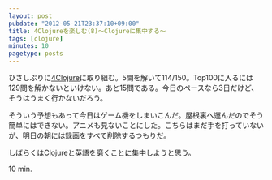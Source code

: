 ```yaml
---
layout: post
pubdate: "2012-05-21T23:37:10+09:00"
title: 4Clojureを楽しむ(8)〜Clojureに集中する〜
tags: [clojure]
minutes: 10
pagetype: posts
---
```

ひさしぶりに[4Clojure](https://wwww.4clojure.com/)に取り組む。5問を解いて114/150。Top100に入るには129問を解かないといけない。あと15問である。今日のペースなら3日だけど、そうはうまく行かないだろう。

そういう予想もあって今日はゲーム機をしまいこんだ。屋根裏へ運んだのでそう簡単にはできない。アニメも見ないことにした。こちらはまだ手を打っていないが、明日の朝には録画をすべて削除するつもりだ。

しばらくはClojureと英語を磨くことに集中しようと思う。

10 min.
